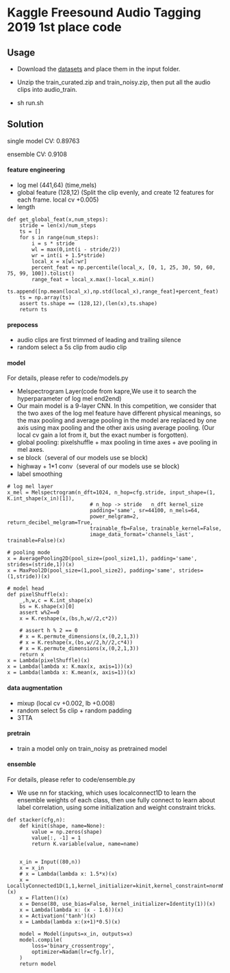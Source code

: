 
# Kaggle Freesound Audio Tagging 2019 1st place code

## Usage

* Download the [datasets](https://www.kaggle.com/c/freesound-audio-tagging-2019/data) and place them in the input folder.

* Unzip the train_curated.zip and train_noisy.zip, then put all the audio clips into audio_train.

* sh run.sh

## Solution
single model CV:  0.89763 

ensemble CV: 0.9108

#### feature engineering
* log mel  (441,64)  (time,mels)
* global feature (128,12) (Split the clip evenly, and create 12 features for each frame. local cv +0.005)
* length

```
def get_global_feat(x,num_steps):
    stride = len(x)/num_steps
    ts = []
    for s in range(num_steps):
        i = s * stride
        wl = max(0,int(i - stride/2))
        wr = int(i + 1.5*stride)
        local_x = x[wl:wr]
        percent_feat = np.percentile(local_x, [0, 1, 25, 30, 50, 60, 75, 99, 100]).tolist()
        range_feat = local_x.max()-local_x.min()
        ts.append([np.mean(local_x),np.std(local_x),range_feat]+percent_feat)
    ts = np.array(ts)
    assert ts.shape == (128,12),(len(x),ts.shape)
    return ts
```


#### prepocess
* audio clips are first trimmed of leading and trailing silence
* random select a 5s clip from audio clip

#### model
For details, please refer to code/models.py
* Melspectrogram Layer(code from kapre,We use it to search the hyperparameter of log mel end2end)
* Our main model is a 9-layer CNN. 
In this competition, we consider that the two axes of the log mel feature have different physical meanings, 
so the max pooling and average pooling in the model are replaced 
by one axis using max pooling and the other axis using average pooling.
(Our local cv gain a lot from it, but the exact number is forgotten).
* global pooling: pixelshuffle + max pooling in time axes + ave pooling in mel axes.
* se block（several of our models use se block)
* highway + 1*1 conv（several of our models use se block)
* label smoothing

```
# log mel layer
x_mel = Melspectrogram(n_dft=1024, n_hop=cfg.stride, input_shape=(1, K.int_shape(x_in)[1]),
                           # n_hop -> stride   n_dft kernel_size
                           padding='same', sr=44100, n_mels=64,
                           power_melgram=2, return_decibel_melgram=True,
                           trainable_fb=False, trainable_kernel=False,
                           image_data_format='channels_last', trainable=False)(x)
```
```
# pooling mode
x = AveragePooling2D(pool_size=(pool_size1,1), padding='same', strides=(stride,1))(x)
x = MaxPool2D(pool_size=(1,pool_size2), padding='same', strides=(1,stride))(x)
```
```
# model head
def pixelShuffle(x):
    _,h,w,c = K.int_shape(x)
    bs = K.shape(x)[0]
    assert w%2==0
    x = K.reshape(x,(bs,h,w//2,c*2))

    # assert h % 2 == 0
    # x = K.permute_dimensions(x,(0,2,1,3))
    # x = K.reshape(x,(bs,w//2,h//2,c*4))
    # x = K.permute_dimensions(x,(0,2,1,3))
    return x
x = Lambda(pixelShuffle)(x)
x = Lambda(lambda x: K.max(x, axis=1))(x)
x = Lambda(lambda x: K.mean(x, axis=1))(x)
```

#### data augmentation
* mixup (local cv +0.002, lb +0.008)
* random select 5s clip + random padding
* 3TTA

#### pretrain
* train a model only on train_noisy as pretrained model

#### ensemble
For details, please refer to code/ensemble.py
* We use nn for stacking, 
which uses localconnect1D to learn the ensemble weights of each class, 
then use fully connect to learn about label correlation, 
using some initialization and weight constraint tricks.
```
def stacker(cfg,n):
    def kinit(shape, name=None):
        value = np.zeros(shape)
        value[:, -1] = 1
        return K.variable(value, name=name)


    x_in = Input((80,n))
    x = x_in
    # x = Lambda(lambda x: 1.5*x)(x)
    x = LocallyConnected1D(1,1,kernel_initializer=kinit,kernel_constraint=normNorm(1),use_bias=False)(x)
    x = Flatten()(x)
    x = Dense(80, use_bias=False, kernel_initializer=Identity(1))(x)
    x = Lambda(lambda x: (x - 1.6))(x)
    x = Activation('tanh')(x)
    x = Lambda(lambda x:(x+1)*0.5)(x)

    model = Model(inputs=x_in, outputs=x)
    model.compile(
        loss='binary_crossentropy',
        optimizer=Nadam(lr=cfg.lr),
    )
    return model

```
